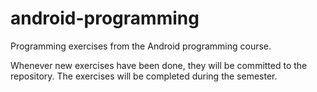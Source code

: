 # android-programming
Programming exercises from the Android programming course.

Whenever new exercises have been done, they will be committed to the repository. The exercises will be completed during the semester. 
